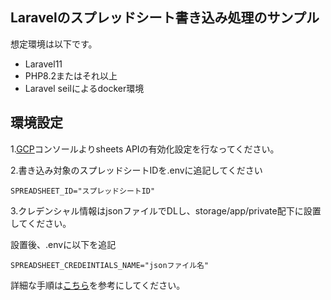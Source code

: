 ## Laravelのスプレッドシート書き込み処理のサンプル

想定環境は以下です。
- Laravel11
- PHP8.2またはそれ以上
- Laravel seilによるdocker環境

## 環境設定
1.[GCP](https://console.cloud.google.com/)コンソールよりsheets APIの有効化設定を行なってください。

2.書き込み対象のスプレッドシートIDを.envに追記してください
```
SPREADSHEET_ID="スプレッドシートID"
```

3.クレデンシャル情報はjsonファイルでDLし、storage/app/private配下に設置してください。

設置後、.envに以下を追記
```
SPREADSHEET_CREDEINTIALS_NAME="jsonファイル名"
```

詳細な手順は[こちら](https://qiita.com/oono_dev/items/3ef49f5ba07acc6c8d01)を参考にしてください。
